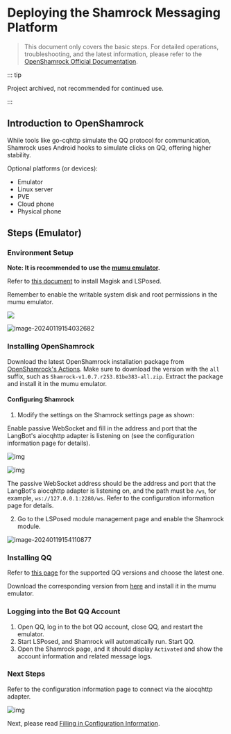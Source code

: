 # Deploying the Shamrock Messaging Platform

> This document only covers the basic steps. For detailed operations, troubleshooting, and the latest information, please refer to the [OpenShamrock Official Documentation](https://whitechi73.github.io/OpenShamrock/).

::: tip

Project archived, not recommended for continued use.

:::

## Introduction to OpenShamrock

While tools like go-cqhttp simulate the QQ protocol for communication, Shamrock uses Android hooks to simulate clicks on QQ, offering higher stability.

Optional platforms (or devices):

- Emulator
- Linux server
- PVE
- Cloud phone
- Physical phone

## Steps (Emulator)

### Environment Setup

**Note: It is recommended to use the [mumu emulator](https://mumu.163.com/).**

Refer to [this document](https://forum.libfekit.so/d/60-mumu12mo-ni-qi-an-zhuang-magiskhe-lsposed) to install Magisk and LSPosed.

Remember to enable the writable system disk and root permissions in the mumu emulator.

![](/assets/image/sham_env_1.png)

![image-20240119154032682](/assets/image/sham_env_2.png)

### Installing OpenShamrock

Download the latest OpenShamrock installation package from [OpenShamrock's Actions](https://github.com/whitechi73/OpenShamrock/actions). Make sure to download the version with the `all` suffix, such as `Shamrock-v1.0.7.r253.81be383-all.zip`. Extract the package and install it in the mumu emulator.

#### Configuring Shamrock

1. Modify the settings on the Shamrock settings page as shown:

Enable passive WebSocket and fill in the address and port that the LangBot's aiocqhttp adapter is listening on (see the configuration information page for details).

![img](/assets/image/sham_cfg_1.png)

![img](/assets/image/sham_cfg_2.png)

The passive WebSocket address should be the address and port that the LangBot's aiocqhttp adapter is listening on, and the path must be `/ws`, for example, `ws://127.0.0.1:2280/ws`. Refer to the configuration information page for details.

2. Go to the LSPosed module management page and enable the Shamrock module.

![image-20240119154110877](/assets/image/sham_cfg_3.png)

### Installing QQ

Refer to [this page](https://whitechi73.github.io/OpenShamrock/guide/faq.html#%E6%94%AF%E6%8C%81%E7%9A%84qq%E7%89%88%E6%9C%AC) for the supported QQ versions and choose the latest one.

Download the corresponding version from [here](https://qq.cn.uptodown.com/android/versions) and install it in the mumu emulator.

### Logging into the Bot QQ Account

1. Open QQ, log in to the bot QQ account, close QQ, and restart the emulator.
2. Start LSPosed, and Shamrock will automatically run. Start QQ.
3. Open the Shamrock page, and it should display `Activated` and show the account information and related message logs.

### Next Steps

Refer to the configuration information page to connect via the aiocqhttp adapter.

![img](https://cos.thelazy.cn/pictures/202405292250017.jpeg)

Next, please read [Filling in Configuration Information](/deploy/quick-config/config).